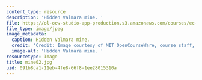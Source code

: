 ```yaml
---
content_type: resource
description: 'Hidden Valmara mine. '
file: https://ol-ocw-studio-app-production.s3.amazonaws.com/courses/ec-s06-design-for-demining-spring-2007/091b8ca111eb4fe866f81ee28015310a_mine02.jpg
file_type: image/jpeg
image_metadata:
  caption: Hidden Valmara mine.
  credit: 'Credit: Image courtesy of MIT OpenCourseWare, course staff, and students.'
  image-alt: 'Hidden Valmara mine. '
resourcetype: Image
title: mine02.jpg
uid: 091b8ca1-11eb-4fe8-66f8-1ee28015310a
---
```

